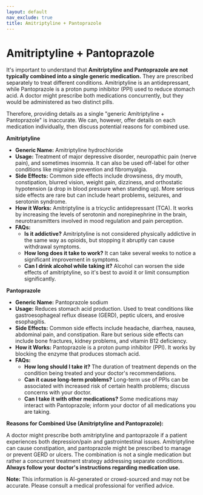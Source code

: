 ```yaml
---
layout: default
nav_exclude: true
title: Amitriptyline + Pantoprazole
---
```


# Amitriptyline + Pantoprazole

It's important to understand that **Amitriptyline and Pantoprazole are not typically combined into a single generic medication.**  They are prescribed separately to treat different conditions.  Amitriptyline is an antidepressant, while Pantoprazole is a proton pump inhibitor (PPI) used to reduce stomach acid.  A doctor might prescribe both medications concurrently, but they would be administered as two distinct pills.


Therefore, providing details as a single "generic Amitriptyline + Pantoprazole" is inaccurate. We can, however, offer details on each medication individually, then discuss potential reasons for combined use.


**Amitriptyline**

* **Generic Name:** Amitriptyline hydrochloride
* **Usage:**  Treatment of major depressive disorder, neuropathic pain (nerve pain), and sometimes insomnia. It can also be used off-label for other conditions like migraine prevention and fibromyalgia.
* **Side Effects:**  Common side effects include drowsiness, dry mouth, constipation, blurred vision, weight gain, dizziness, and orthostatic hypotension (a drop in blood pressure when standing up). More serious side effects are rare but can include heart problems, seizures, and serotonin syndrome.
* **How it Works:** Amitriptyline is a tricyclic antidepressant (TCA). It works by increasing the levels of serotonin and norepinephrine in the brain, neurotransmitters involved in mood regulation and pain perception.
* **FAQs:**
    * **Is it addictive?**  Amitriptyline is not considered physically addictive in the same way as opioids, but stopping it abruptly can cause withdrawal symptoms.
    * **How long does it take to work?**  It can take several weeks to notice a significant improvement in symptoms.
    * **Can I drink alcohol while taking it?**  Alcohol can worsen the side effects of amitriptyline, so it's best to avoid it or limit consumption significantly.


**Pantoprazole**

* **Generic Name:** Pantoprazole sodium
* **Usage:**  Reduces stomach acid production. Used to treat conditions like gastroesophageal reflux disease (GERD), peptic ulcers, and erosive esophagitis.
* **Side Effects:** Common side effects include headache, diarrhea, nausea, abdominal pain, and constipation.  Rare but serious side effects can include bone fractures, kidney problems, and vitamin B12 deficiency.
* **How it Works:** Pantoprazole is a proton pump inhibitor (PPI). It works by blocking the enzyme that produces stomach acid.
* **FAQs:**
    * **How long should I take it?**  The duration of treatment depends on the condition being treated and your doctor's recommendations.
    * **Can it cause long-term problems?**  Long-term use of PPIs can be associated with increased risk of certain health problems; discuss concerns with your doctor.
    * **Can I take it with other medications?**  Some medications may interact with Pantoprazole; inform your doctor of all medications you are taking.


**Reasons for Combined Use (Amitriptyline and Pantoprazole):**

A doctor might prescribe both amitriptyline and pantoprazole if a patient experiences both depression/pain and gastrointestinal issues.  Amitriptyline can cause constipation, and pantoprazole might be prescribed to manage or prevent GERD or ulcers.  The combination is not a single medication but rather a concurrent treatment strategy addressing separate conditions.  **Always follow your doctor's instructions regarding medication use.**


**Note:** This information is AI-generated or crowd-sourced and may not be accurate. Please consult a medical professional for verified advice.